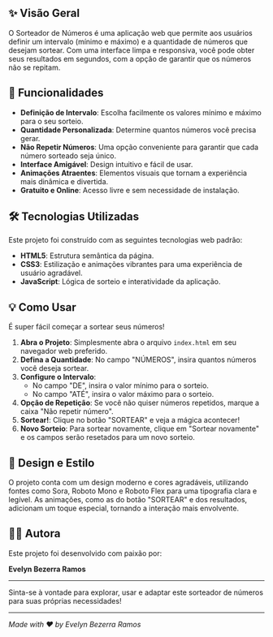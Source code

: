 ## ✨ Visão Geral

O Sorteador de Números é uma aplicação web que permite aos usuários definir um intervalo (mínimo e máximo) e a quantidade de números que desejam sortear. Com uma interface limpa e responsiva, você pode obter seus resultados em segundos, com a opção de garantir que os números não se repitam.

## 🚀 Funcionalidades

- **Definição de Intervalo**: Escolha facilmente os valores mínimo e máximo para o seu sorteio.
- **Quantidade Personalizada**: Determine quantos números você precisa gerar.
- **Não Repetir Números**: Uma opção conveniente para garantir que cada número sorteado seja único.
- **Interface Amigável**: Design intuitivo e fácil de usar.
- **Animações Atraentes**: Elementos visuais que tornam a experiência mais dinâmica e divertida.
- **Gratuito e Online**: Acesso livre e sem necessidade de instalação.

## 🛠️ Tecnologias Utilizadas

Este projeto foi construído com as seguintes tecnologias web padrão:

- **HTML5**: Estrutura semântica da página.
- **CSS3**: Estilização e animações vibrantes para uma experiência de usuário agradável.
- **JavaScript**: Lógica de sorteio e interatividade da aplicação.

## 💡 Como Usar

É super fácil começar a sortear seus números!

1.  **Abra o Projeto**: Simplesmente abra o arquivo `index.html` em seu navegador web preferido.
2.  **Defina a Quantidade**: No campo "NÚMEROS", insira quantos números você deseja sortear.
3.  **Configure o Intervalo**:
    - No campo "DE", insira o valor mínimo para o sorteio.
    - No campo "ATÉ", insira o valor máximo para o sorteio.
4.  **Opção de Repetição**: Se você não quiser números repetidos, marque a caixa "Não repetir número".
5.  **Sortear!**: Clique no botão "SORTEAR" e veja a mágica acontecer!
6.  **Novo Sorteio**: Para sortear novamente, clique em "Sortear novamente" e os campos serão resetados para um novo sorteio.

## 🎨 Design e Estilo

O projeto conta com um design moderno e cores agradáveis, utilizando fontes como Sora, Roboto Mono e Roboto Flex para uma tipografia clara e legível. As animações, como as do botão "SORTEAR" e dos resultados, adicionam um toque especial, tornando a interação mais envolvente.

## 👩‍💻 Autora

Este projeto foi desenvolvido com paixão por:

**Evelyn Bezerra Ramos**

---

Sinta-se à vontade para explorar, usar e adaptar este sorteador de números para suas próprias necessidades!

---

_Made with ❤️ by Evelyn Bezerra Ramos_
